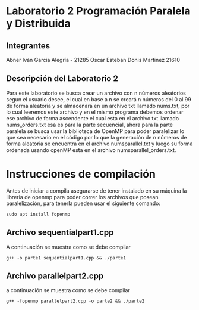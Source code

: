 # Laboratorio 2 Programación Paralela y Distribuida

## Integrantes

Abner Iván Garcia Alegría - 21285
Oscar Esteban Donis Martinez 21610

## Descripción del Laboratorio 2

Para este laboratorio se busca crear un archivo con n números aleatorios segun el usuario desee, el cual en base a n se creará n números del 0 al 99 de forma aleatoria y se almacenará en un archivo txt llamado nums.txt, por lo cual leeremos este archivo y en el mismo programa debemos ordenar ese archivo de forma ascendente el cual esta en el archivo txt llamado nums_orders.txt esa es para la parte secuencial, ahora para la parte paralela se busca usar la biblioteca de OpenMP para poder paralelizar lo que sea necesario en el código por lo que la generación de n números de forma aleatoria se encuentra en el archivo numsparallel.txt y luego su forma ordenada usando openMP esta en el archivo numsparallel_orders.txt.

# Instrucciones de compilación

Antes de iniciar a compila asegurarse de tener instalado en su máquina la libreria de openmp para poder correr los archivos que posean paralelización, para tenerla pueden usar el siguiente comando:

```shell
sudo apt install fopenmp
```

## Archivo sequentialpart1.cpp

A continuación se muestra como se debe compilar

```shell
g++ -o parte1 sequentialpart1.cpp && ./parte1
```

## Archivo parallelpart2.cpp

a continuación se muestra como se debe compilar

```shell
g++ -fopenmp parallelpart2.cpp -o parte2 && ./parte2
```